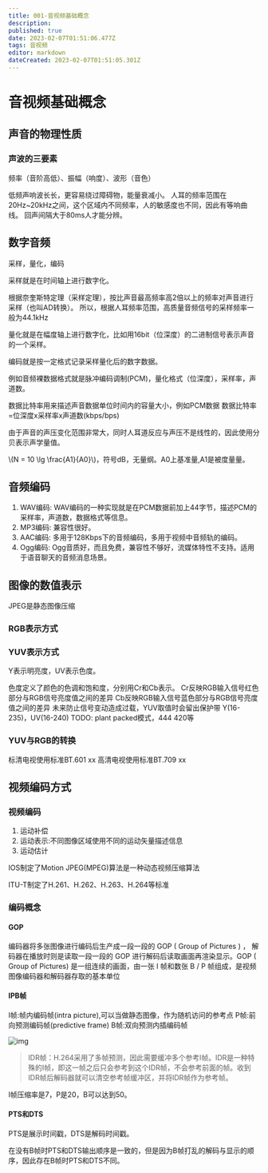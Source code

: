```yaml
---
title: 001-音视频基础概念
description: 
published: true
date: 2023-02-07T01:51:06.477Z
tags: 音视频
editor: markdown
dateCreated: 2023-02-07T01:51:05.301Z
---
```


# 音视频基础概念

## 声音的物理性质
### 声波的三要素
频率（音阶高低）、振幅（响度）、波形（音色）

低频声响波长长，更容易绕过障碍物，能量衰减小。
人耳的频率范围在20Hz~20kHz之间，这个区域内不同频率，人的敏感度也不同，因此有等响曲线。
回声间隔大于80ms人才能分辨。

## 数字音频
采样，量化，编码

采样就是在时间轴上进行数字化。

根据奈奎斯特定理（采样定理），按比声音最高频率高2倍以上的频率对声音进行采样（也叫AD转换）。
所以，根据人耳频率范围，高质量音频信号的采样频率一般为44.1kHz

量化就是在幅度轴上进行数字化，比如用16bit（位深度）的二进制信号表示声音的一个采样。

编码就是按一定格式记录采样量化后的数字数据。

例如音频裸数据格式就是脉冲编码调制(PCM)，量化格式（位深度），采样率，声道数。

数据比特率用来描述声音数据单位时间内的容量大小，例如PCM数据 数据比特率=位深度x采样率x声道数(kbps/bps)

由于声音的声压变化范围非常大，同时人耳道反应与声压不是线性的，因此使用分贝表示声学量值。

\\(N = 10 \lg \frac{A1}{A0}\\)，符号dB，无量纲。A0上基准量,A1是被度量量。
## 音频编码
1. WAV编码: WAV编码的一种实现就是在PCM数据前加上44字节，描述PCM的采样率，声道数，数据格式等信息。
2. MP3编码: 兼容性很好。
3. AAC编码: 多用于128Kbps下的音频编码，多用于视频中音频轨的编码。
4. Ogg编码: Ogg音质好，而且免费，兼容性不够好，流媒体特性不支持。适用于语音聊天的音频消息场景。

## 图像的数值表示
JPEG是静态图像压缩
### RGB表示方式

### YUV表示方式

Y表示明亮度，UV表示色度。

色度定义了颜色的色调和饱和度，分别用Cr和Cb表示。
Cr反映RGB输入信号红色部分与RGB信号亮度值之间的差异
Cb反映RGB输入信号蓝色部分与RGB信号亮度值之间的差异
未来防止信号变动造成过载，YUV取值时会留出保护带 Y(16-235)，UV(16-240)
TODO: plant packed模式，444 420等
### YUV与RGB的转换
标清电视使用标准BT.601
xx
高清电视使用标准BT.709
xx
## 视频编码方式

### 视频编码
1. 运动补偿
2. 运动表示:不同图像区域使用不同的运动矢量描述信息
3. 运动估计

IOS制定了Motion JPEG(MPEG)算法是一种动态视频压缩算法

ITU-T制定了H.261、H.262、H.263、H.264等标准

### 编码概念

#### GOP

编码器将多张图像进行编码后生产成一段一段的 GOP ( Group of Pictures ) ， 解码器在播放时则是读取一段一段的 GOP 进行解码后读取画面再渲染显示。GOP ( Group of Pictures) 是一组连续的画面，由一张 I 帧和数张 B / P 帧组成，是视频图像编码器和解码器存取的基本单位

#### IPB帧

I帧:帧内编码帧(intra picture),可以当做静态图像，作为随机访问的参考点
P帧:前向预测编码帧(predictive frame)
B帧:双向预测内插编码帧

![img](https://yilongdong-blog.oss-cn-hangzhou.aliyuncs.com/img/653161-20190409133500660-1511997028.png)

> IDR帧：H.264采用了多帧预测，因此需要缓冲多个参考I帧。IDR是一种特殊的I帧，即这一帧之后只会参考到这个IDR帧，不会参考前面的帧。收到IDR帧后解码器就可以清空参考帧缓冲区，并将IDR帧作为参考帧。

I帧压缩率是7，P是20，B可以达到50。

#### PTS和DTS

PTS是展示时间戳，DTS是解码时间戳。

在没有B帧时PTS和DTS输出顺序是一致的，但是因为B帧打乱的解码与显示的顺序，因此存在B帧时PTS和DTS不同。

